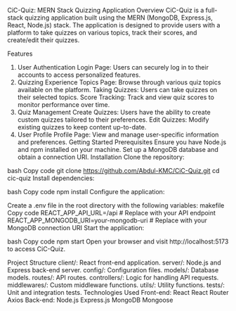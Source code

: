 CiC-Quiz: MERN Stack Quizzing Application
Overview
CiC-Quiz is a full-stack quizzing application built using the MERN (MongoDB, Express.js, React, Node.js) stack. The application is designed to provide users with a platform to take quizzes on various topics, track their scores, and create/edit their quizzes.

Features

1. User Authentication
   Login Page: Users can securely log in to their accounts to access personalized features.
2. Quizzing Experience
   Topics Page: Browse through various quiz topics available on the platform.
   Taking Quizzes: Users can take quizzes on their selected topics.
   Score Tracking: Track and view quiz scores to monitor performance over time.
3. Quiz Management
   Create Quizzes: Users have the ability to create custom quizzes tailored to their preferences.
   Edit Quizzes: Modify existing quizzes to keep content up-to-date.
4. User Profile
   Profile Page: View and manage user-specific information and preferences.
   Getting Started
   Prerequisites
   Ensure you have Node.js and npm installed on your machine.
   Set up a MongoDB database and obtain a connection URI.
   Installation
   Clone the repository:

bash
Copy code
git clone https://github.com/Abdul-KMC/CiC-Quiz.git
cd cic-quiz
Install dependencies:

bash
Copy code
npm install
Configure the application:

Create a .env file in the root directory with the following variables:
makefile
Copy code
REACT_APP_API_URL=/api # Replace with your API endpoint
REACT_APP_MONGODB_URI=your-mongodb-uri # Replace with your MongoDB connection URI
Start the application:

bash
Copy code
npm start
Open your browser and visit http://localhost:5173 to access CiC-Quiz.

Project Structure
client/: React front-end application.
server/: Node.js and Express back-end server.
config/: Configuration files.
models/: Database models.
routes/: API routes.
controllers/: Logic for handling API requests.
middlewares/: Custom middleware functions.
utils/: Utility functions.
tests/: Unit and integration tests.
Technologies Used
Front-end:
React
React Router
Axios
Back-end:
Node.js
Express.js
MongoDB
Mongoose
